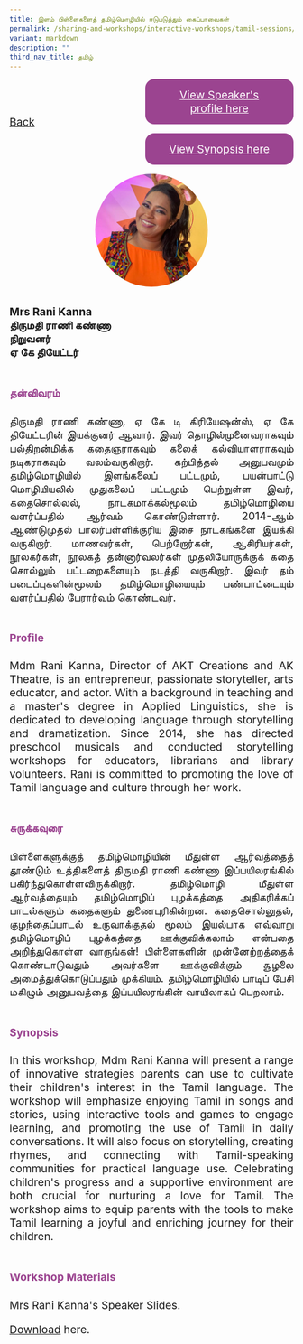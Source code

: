 ```yaml
---
title: இளம் பிள்ளைகளைத் தமிழ்மொழியில் ஈடுபடுத்தும் கைப்பாவைகள்
permalink: /sharing-and-workshops/interactive-workshops/tamil-sessions/tl6/
variant: markdown
description: ""
third_nav_title: தமிழ்
---
```

<style>
.entry-title{
  font-size: 2.25rem;
  font-weight: 700;
  margin-bottom: 2rem;
  text-align: center;
}
.entry-content p{
  text-align: justify;
}

.entry-title.supported-by{
  margin-bottom: 0;
  margin-top: 3rem;
}

.entry-content .buttons-container{
  align-items: center;
  column-gap: 1rem;
  display: flex;
  flex-wrap: wrap;
  justify-content: center;
}
.entry-content .buttons-container .btn-link{
  background-color: #7431e8;
  border-radius: 0.4rem;
  color: #fff;
  font-size: 1.5rem;
  margin-bottom: 1rem;
  padding: 15px 20px;
  text-align: center;
  text-decoration: none;
  width: 15rem;
}
.entry-content .buttons-container .btn-link:hover{
  background-color: lightgrey;
}

.entry-content.sharing-sessions{
  align-items: center;
  display: flex;
  flex-direction: column;
  row-gap: 1.5rem;
}
.entry-content.sharing-sessions .session-item{
  align-items: flex-start;
  background-color:#d84178;
  border-radius: 0.5rem;
  color: #ffffff;
  row-gap: 2rem;
  display: flex;
  font-size: 1.1rem;
  flex-direction: column;
  line-height: 1.2;
  justify-content: space-between;
  margin-bottom: 2rem;
  padding: 1rem;
  width: 100%;
}
.entry-content.sharing-sessions .session-item .lower-wrapper{
  display: flex;
  flex-direction: column;
  row-gap: 2rem;
  width: 100%;
}
.entry-content.sharing-sessions .session-item .session-link{
  border: 2px solid lightgrey;
  border-radius: 0.5rem;
  padding: 1rem;
  text-align: center;
}
.entry-content.sharing-sessions .session-item .session-link a{
  color: #ffffff;
}

.entry-content.sharing-sessions.malay-sessions .session-item{
  background-color: #a3c864;
}

.entry-content.sharing-sessions.tamil-sessions .session-item,
.entry-content.sharing-sessions.preschools-exhibitors .session-item{
  background-color: #9b4490;
}

.entry-content.sharing-sessions.english-sessions .session-item{
  background-color: #fa0;
}

.entry-content.sharing-sessions.primary-secondary-exhibitors .session-item{
  background-color: #a3c864;
}

.entry-content.sharing-sessions .session-item .session-link:hover{
  background-color: lightgrey;
}

.entry-content.sharing-session-item{
  font-size: 1.2rem;
}
.entry-content.sharing-session-item .sharing-sessions-nav{
  align-items: center;
  column-gap: 1rem;
  display: flex;
  flex-wrap: wrap;
  justify-content: space-between;
  padding-bottom: 1rem;
}
.entry-content.sharing-session-item .sharing-sessions-nav .inner-nav-wrapper{
  column-gap: 1rem;
  display: flex;
  flex: 2;
  flex-wrap: wrap;
  justify-content: flex-end;
  row-gap: 1rem;
}
.entry-content.sharing-session-item .sharing-sessions-nav .inner-nav-wrapper .nav-btn{
  background-color: #d84178;
  border-radius: 1rem;
  color: #fff;
  padding: 1rem 2rem;
  text-align: center;
  width: 100%;
}
.entry-content.sharing-session-item.malay-session .sharing-sessions-nav .inner-nav-wrapper .nav-btn{
  background-color: #a3c864;
}
.entry-content.sharing-session-item.tamil-session .sharing-sessions-nav .inner-nav-wrapper .nav-btn{
  background-color: #9b4490;
}
.entry-content.sharing-session-item.english-session .sharing-sessions-nav .inner-nav-wrapper .nav-btn{
  background-color: #fa0;
}
.entry-content.sharing-session-item .sharing-sessions-nav .inner-nav-wrapper .nav-btn:hover{
  background-color: lightgrey;
}
.entry-content.sharing-session-item .profile-photo-container{
  align-items: center;
  column-gap: 1rem;
  display: flex;
  flex-wrap: wrap;
  justify-content: space-between;
  row-gap: 1rem;
}
.entry-content.sharing-session-item .profile-photo{
  align-items: center;
  column-gap: 2rem;
  display: flex;
  flex-wrap: wrap;
  justify-content: center;
  row-gap: 2rem;
  margin-bottom: 2rem;
}
.entry-content.sharing-session-item .profile-photo img{
  border-radius: 100px;
  width: 200px;
}
.entry-content.sharing-session-item.awardee-item .profile-photo{
  width: 100%;
}
.entry-content.sharing-session-item .profile-name{
  font-weight: 700;
  margin-bottom: 3rem;
}
.entry-content.sharing-session-item h4{
  color: #d84178;
}
.entry-content.sharing-session-item.malay-session h4{
  color: #a3c864;
}
.entry-content.sharing-session-item.tamil-session h4{
  color: #9b4490;
}
.entry-content.sharing-session-item.english-session h4{
  color: #fa0;
}
.entry-content.sharing-session-item.awardee-item h3,
.entry-content.sharing-session-item.awardee-item h4{
  color: #4372d6;
}
.entry-content.sharing-session-item .section-wrapper{
  margin-bottom: 3rem;
}

.entry-content.awardees-container h4{
  font-weight: 700;
  margin-bottom: 3rem;
}
.entry-content.awardees-container a{
  text-decoration: none;
}
.entry-content.awardees-container .section-wrapper{
  margin-bottom: 10rem;
}
.entry-content.awardees-container .section-row{
  column-gap: 1rem;
  display: flex;
  flex-wrap: wrap;
  justify-content: space-around;
  row-gap: 1rem;
}
.entry-content.awardees-container .section-column{
  width: 30%;
}
.entry-content.awardees-container .awardee-wrapper{
  align-items: center;
  display: flex;
  flex-direction: column;
  justify-content: center;
  row-gap: 1rem;
}
.entry-content.awardees-container .awardee-wrapper .awardee-pic{
  width: 10rem;
}
.entry-content.awardees-container .awardee-wrapper .awardee-profile{
  color: #484848;
  text-align: center;
}
.entry-content.awardees-container .awardee-wrapper .name-english{
  font-size: 1.25rem;
  margin-bottom: 1rem;
}
.entry-content.awardees-container .awardee-wrapper .name-chinese{
  font-size: 1.25rem;
  margin-bottom: 1rem;
}

.entry-content .btntop{
  position: fixed;
  float: right;
  bottom: 20px;
  right: 80px;
  z-index: 99;
  boder: none;
  background-color: #3bb9ff;
  cursor: pointer;
  padding: 15px;
  boder-radius: 4px;
  color: #fff;
  font-weight: 600;
}

.coming-soon{
  color: #7431e8;
  font-size: 2rem;
  font-weight: 700;
  margin-top: 3rem;
  text-align: center;
}

@media all and (min-width: 40rem ){
  .entry-content.sharing-sessions{
    align-items: flex-start;
    display: flex;
    flex-direction: column;
    row-gap: 1.5rem;
  }

  
  .entry-content.sharing-sessions .session-item .lower-wrapper{
    align-items: center;
    flex-direction: row;
    justify-content: space-between;
  }

  .entry-content.sharing-session-item .sharing-sessions-nav .inner-nav-wrapper .nav-btn{
    width: 45%;
  }
}
</style>

<div class="entry-content sharing-session-item tamil-session">
<div class="sharing-sessions-nav">
<a href="/sharing-and-workshops/interactive-workshops/tamil-sessions/">Back</a>
<div class="inner-nav-wrapper">
<a class="nav-btn" href="#C1">View Speaker's profile here</a>
<a class="nav-btn" href="#C2">View Synopsis here</a>
</div>
</div>

<div class="profile-photo">
<img alt="Rani Kanna" src="/images/Interactive_workshops/rani-kanna.jpg">
</div>

<div class="profile-name">
Mrs Rani Kanna<br>
திருமதி ராணி கண்ணா<br>
நிறுவனர்<br>
ஏ கே தியேட்டர்
</div>

<div class="section-wrapper">
<h4 id="C1">தன்விவரம்</h4>
<p>
திருமதி ராணி கண்ணா, ஏ கே டி கிரியேஷன்ஸ், ஏ கே தியேட்டரின் இயக்குனர் ஆவார். இவர் தொழில்முனைவராகவும் பல்திறன்மிக்க கதைஞராகவும் கலைக் கல்வியாளராகவும் நடிகராகவும் வலம்வருகிறார். கற்பித்தல் அனுபவமும் தமிழ்மொழியில் இளங்கலைப் பட்டமும், பயன்பாட்டு மொழியியலில் முதுகலைப் பட்டமும் பெற்றுள்ள இவர், கதைசொல்லல், நாடகமாக்கல்மூலம் தமிழ்மொழியை வளர்ப்பதில் ஆர்வம் கொண்டுள்ளார். 2014-ஆம் ஆண்டுமுதல் பாலர்பள்ளிக்குரிய இசை நாடகங்களை இயக்கி வருகிறார். மாணவர்கள், பெற்றோர்கள், ஆசிரியர்கள், நூலகர்கள், நூலகத் தன்னார்வலர்கள் முதலியோருக்குக் கதை சொல்லும் பட்டறைகளையும் நடத்தி வருகிறார். இவர் தம் படைப்புகளின்மூலம் தமிழ்மொழியையும் பண்பாட்டையும் வளர்ப்பதில் பேரார்வம் கொண்டவர். 
</p>
</div>

<div class="section-wrapper">
<h4>Profile</h4>
<p>
Mdm Rani Kanna, Director of AKT Creations and AK Theatre, is an entrepreneur, passionate storyteller, arts educator, and actor. With a background in teaching and a master's degree in Applied Linguistics, she is dedicated to developing language through storytelling and dramatization. Since 2014, she has directed preschool musicals and conducted storytelling workshops for educators, librarians and library volunteers. Rani is committed to promoting the love of Tamil language and culture through her work.
</p>
</div>

<div class="section-wrapper">
<h4 id="C2">சுருக்கவுரை</h4> 
<p>
பிள்ளைகளுக்குத் தமிழ்மொழியின் மீதுள்ள ஆர்வத்தைத் தூண்டும் உத்திகளைத் திருமதி ராணி கண்ணா இப்பயிலரங்கில் பகிர்ந்துகொள்ளவிருக்கிறார். தமிழ்மொழி மீதுள்ள ஆர்வத்தையும் தமிழ்மொழிப் புழக்கத்தை அதிகரிக்கப் பாடல்களும் கதைகளும் துணைபுரிகின்றன. கதைசொல்லுதல், குழந்தைப்பாடல் உருவாக்குதல் மூலம் இயல்பாக எவ்வாறு தமிழ்மொழிப் புழக்கத்தை ஊக்குவிக்கலாம் என்பதை அறிந்துகொள்ள வாருங்கள்! பிள்ளைகளின் முன்னேற்றத்தைக் கொண்டாடுவதும் அவர்களை ஊக்குவிக்கும் சூழலை அமைத்துக்கொடுப்பதும் முக்கியம். தமிழ்மொழியில் பாடிப் பேசி மகிழும் அனுபவத்தை இப்பயிலரங்கின் வாயிலாகப் பெறலாம்.
</p>
</div>

<div class="section-wrapper">
<h4>Synopsis</h4> 
<p>
In this workshop, Mdm Rani Kanna will present a range of innovative strategies  parents can use to cultivate their children's interest in the Tamil language. The workshop will emphasize enjoying Tamil in songs and stories, using interactive tools and games to engage learning, and promoting the use of Tamil in daily conversations. It will also focus on storytelling, creating rhymes, and connecting with Tamil-speaking communities for practical language use. Celebrating  children's progress and a supportive environment are both crucial for nurturing a love for Tamil. The workshop aims to equip parents with the tools to make Tamil learning a joyful and enriching journey for their children.
</p>
</div>

<div class="section-wrapper">
	    <h4>Workshop Materials</h4>
    <p>Mrs Rani Kanna's Speaker Slides.</p>
    <p><a download="Mrs Rani - to upload.pdf" target="_blank" href="https://drive.google.com/uc?export=download&amp;id=1PA3dfsSzjq5zm1di4bIiAz1EcK8m6BQW">Download</a> here.</p>
</div>
</div>